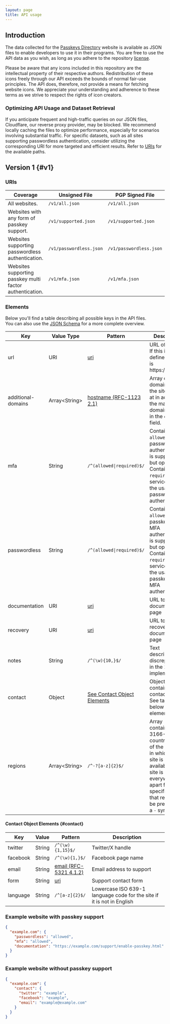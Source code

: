 ```yaml
---
layout: page
title: API usage
---
```


## Introduction

The data collected for the [Passkeys Directory][site] website is available as JSON files to enable developers to
use it in their programs. You are free to use the API data as you wish, as long as you adhere to the repository [license][license].

Please be aware that any icons included in this repository are the intellectual property of their respective authors.
Redistribution of these icons freely through our API exceeds the bounds of normal fair-use principles.
The API does, therefore, not provide a means for fetching website icons. We appreciate your understanding and adherence
to these terms as we strive to respect the rights of icon creators.

### Optimizing API Usage and Dataset Retrieval

If you anticipate frequent and high-traffic queries on our JSON files, Cloudflare, our reverse proxy provider, may be
blocked. We recommend locally caching the files to optimize performance, especially for scenarios involving substantial
traffic. For specific datasets, such as all sites supporting passwordless authentication, consider utilizing the
corresponding URI for more targeted and efficient results. Refer to [URIs](#uris) for the available paths.

## Version 1 {#v1}

### URIs

| Coverage                                                 | Unsigned File           | PGP Signed File         |
|----------------------------------------------------------|-------------------------|-------------------------|
| All websites.                                            | `/v1/all.json`          | `/v1/all.json`          |
| Websites with any form of passkey support.               | `/v1/supported.json`    | `/v1/supported.json`    |
| Websites supporting passwordless authentication.         | `/v1/passwordless.json` | `/v1/passwordless.json` |
| Websites supporting passkey multi factor authentication. | `/v1/mfa.json`          | `/v1/mfa.json`          |

### Elements

Below you'll find a table describing all possible keys in the API files.  
You can also use the [JSON Schema][json_schema] for a more complete overview.

| Key                | Value Type     | Pattern                                                            | Description                                                                                                                                                                                             |
|--------------------|----------------|--------------------------------------------------------------------|---------------------------------------------------------------------------------------------------------------------------------------------------------------------------------------------------------|
| url                | URI            | [uri](https://www.rfc-editor.org/info/rfc6570)                     | URL of the site. If this is not defined, the url is https://`domain`                                                                                                                                    |
| additional-domains | Array\<String> | [hostname (RFC-1123 2.1)](https://www.rfc-editor.org/info/rfc1123) | Array of domains that the site exists at in addition to the main domain listed in the `domain` field.                                                                                                   |
| mfa                | String         | `/^(allowed\|required)$/`                                          | Contains `allowed` if passwordless authentication is supported but optional. Contains `required` if the service forces the usage of passwordless authentication.                                        |
| passwordless       | String         | `/^(allowed\|required)$/`                                          | Contains `allowed` if passkey as MFA authentication is supported but optional. Contains `required` if the service forces the usage of passkeys as MFA authentication.                                   |
| documentation      | URI            | [uri](https://www.rfc-editor.org/info/rfc6570)                     | URL to documentation page                                                                                                                                                                               |
| recovery           | URI            | [uri](https://www.rfc-editor.org/info/rfc6570)                     | URL to recovery documentation page                                                                                                                                                                      |
| notes              | String         | `/^(\w){10,}$/`                                                    | Text describing any discrepancies in the 2FA implementation                                                                                                                                             |
| contact            | Object         | [See Contact Object Elements](#contact)                            | Object containing contact details. See table below for elements                                                                                                                                         |
| regions            | Array\<String> | `/^-?[a-z]{2}$/`                                                   | Array containing ISO 3166-1 country codes of the regions in which the site is available. If the site is available everywhere apart from a specific region, that region will be prefixed by a `-` symbol |

#### Contact Object Elements {#contact}

| Key      | Value  | Pattern                                                           | Description                                                            |
|----------|--------|-------------------------------------------------------------------|------------------------------------------------------------------------|
| twitter  | String | `/^(\w){1,15}$/`                                                  | Twitter/X handle                                                       |
| facebook | String | `/^(\w){1,}$/`                                                    | Facebook page name                                                     |
| email    | String | [email (RFC-5321 4.1.2)](https://www.rfc-editor.org/info/rfc5321) | Email address to support                                               |
| form     | String | [uri](https://www.rfc-editor.org/info/rfc6570)                    | Support contact form                                                   |
| language | String | `/^[a-z]{2}$/`                                                    | Lowercase ISO 639-1 language code for the site if it is not in English |

### Example website with passkey support

```JSON
{
  "example.com": {
    "passwordless": "allowed",
    "mfa": "allowed",
    "documentation": "https://example.com/support/enable-passkey.html"
  }
}
```

### Example website without passkey support

```JSON
{
  "example.com": {
    "contact": {
      "twitter": "example",
      "facebook": "example",
      "email": "example@example.com"
    }
  }
}
``` 

[site]: https://passkeys.2fa.directory/
[json_schema]: https://github.com/2factorauth/passkeys/blob/master/tests/api_schema.json
[license]: https://github.com/2factorauth/passkeys/tree/master/LICENSE.md

